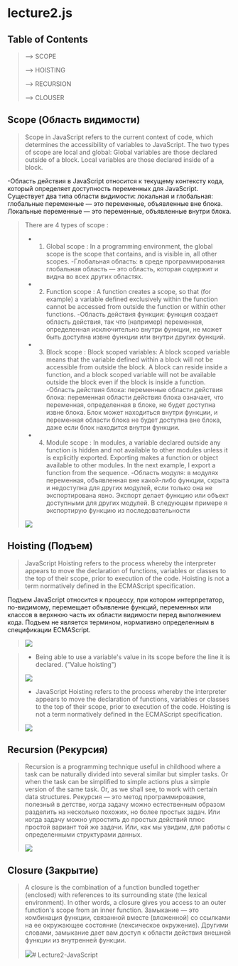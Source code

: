 # lecture2.js
## Table of Contents

> --> SCOPE
>
> --> HOISTING
> 
> --> RECURSION
>
> --> CLOUSER

## Scope (Область видимости)

>Scope in JavaScript refers to the current context of code, which determines the accessibility of variables to JavaScript. The two types of scope are local and global: Global variables are those declared outside of a block. Local variables are those declared inside of a block.


-Область действия в JavaScript относится к текущему контексту кода, который определяет доступность переменных для JavaScript. Существует два типа области видимости: локальная и глобальная: глобальные переменные — это переменные, объявленные вне блока. Локальные переменные — это переменные, объявленные внутри блока.

>There are 4 types of scope :
> 
> - 1) Global scope : In a programming environment, the global scope is the scope that contains, and is visible in, all other scopes.
      -Глобальная область: в среде программирования глобальная область — это область, которая содержит и видна во всех других областях.
>
> - 2) Function scope : A function creates a scope, so that (for example) a variable defined exclusively within the function cannot be accessed from outside the function or within other functions.
       -Область действия функции: функция создает область действия, так что (например) переменная, определенная исключительно внутри функции, не может быть доступна извне функции или внутри других функций.
>
> - 3) Block scope : Block scoped variables: A block scoped variable means that the variable defined within a block will not be accessible from outside the block. A block can reside inside a function, and a block scoped variable will not be available outside the block even if the block is inside a function.
       -Область действия блока: переменные области действия блока: переменная области действия блока означает, что переменная, определенная в блоке, не будет доступна извне блока. Блок может находиться внутри функции, и переменная области блока не будет доступна вне блока, даже если блок находится внутри функции.
>
> - 4) Module scope : In modules, a variable declared outside any function is hidden and not available to other modules unless it is explicitly exported. Exporting makes a function or object available to other modules. In the next example, I export a function from the sequence.
     -Область модуля: в модулях переменная, объявленная вне какой-либо функции, скрыта и недоступна для других модулей, если только она не экспортирована явно. Экспорт делает функцию или объект доступными для других модулей. В следующем примере я экспортирую функцию из последовательности
>
>![](https://res.cloudinary.com/practicaldev/image/fetch/s--lI9XvHjf--/c_limit%2Cf_auto%2Cfl_progressive%2Cq_auto%2Cw_880/https://i.ibb.co/vJhg635/Scope.png)

## Hoisting (Подъем)

> JavaScript Hoisting refers to the process whereby the interpreter appears to move the declaration of functions, variables or classes to the top of their scope, prior to execution of the code. Hoisting is not a term normatively defined in the ECMAScript specification.

Подъем JavaScript относится к процессу, при котором интерпретатор, по-видимому, перемещает объявление функций, переменных или классов в верхнюю часть их области видимости перед выполнением кода. Подъем не является термином, нормативно определенным в спецификации ECMAScript.
>
>![](https://i.ytimg.com/vi/EvfRXyKa_GI/maxresdefault.jpg)

> - Being able to use a variable's value in its scope before the line it is declared. ("Value hoisting")
>
>![](https://www.tutorialsteacher.com/Content/images/js/hoisting.png)
>
> - JavaScript Hoisting refers to the process whereby the interpreter appears to move the declaration of functions, variables or classes to the top of their scope, prior to execution of the code. Hoisting is not a term normatively defined in the ECMAScript specification.
>
>![](https://res.cloudinary.com/practicaldev/image/fetch/s--UkSuyTRW--/c_limit%2Cf_auto%2Cfl_progressive%2Cq_auto%2Cw_880/https://thepracticaldev.s3.amazonaws.com/i/yf0z2gqviit8ouds4gz0.png)

## Recursion (Pекурсия)

>Recursion is a programming technique useful in childhood where a task can be naturally divided into several similar but simpler tasks. Or when the task can be simplified to simple actions plus a simple version of the same task. Or, as we shall see, to work with certain data structures.
Рекурсия — это метод программирования, полезный в детстве, когда задачу можно естественным образом разделить на несколько похожих, но более простых задач. Или когда задачу можно упростить до простых действий плюс простой вариант той же задачи. Или, как мы увидим, для работы с определенными структурами данных.
>
>![](https://i.ytimg.com/vi/vLhHyGTkjCs/maxresdefault.jpg)

## Closure (Закрытие)

>A closure is the combination of a function bundled together (enclosed) with references to its surrounding state (the lexical environment). In other words, a closure gives you access to an outer function's scope from an inner function.
Замыкание — это комбинация функции, связанной вместе (вложенной) со ссылками на ее окружающее состояние (лексическое окружение). Другими словами, замыкание дает вам доступ к области действия внешней функции из внутренней функции.
>
>![](https://www.freecodecamp.org/news/content/images/2020/05/image-147.png)# Lecture2-JavaScript